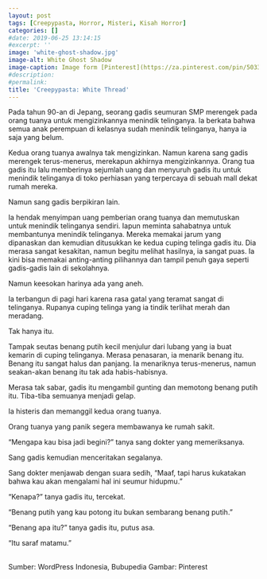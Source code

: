 ```yaml
---
layout: post
tags: [Creepypasta, Horror, Misteri, Kisah Horror]
categories: []
#date: 2019-06-25 13:14:15
#excerpt: ''
image: 'white-ghost-shadow.jpg'
image-alt: White Ghost Shadow
image-caption: Image form [Pinterest](https://za.pinterest.com/pin/503347695839591682/)
#description:
#permalink:
title: 'Creepypasta: White Thread'
---
```





Pada tahun 90-an di Jepang, seorang gadis seumuran SMP merengek pada orang tuanya untuk mengizinkannya menindik telinganya. Ia berkata bahwa semua anak perempuan di kelasnya sudah menindik telinganya, hanya ia saja yang belum.

Kedua orang tuanya awalnya tak mengizinkan. Namun karena sang gadis merengek terus-menerus, merekapun akhirnya mengizinkannya. Orang tua gadis itu lalu memberinya sejumlah uang dan menyuruh gadis itu untuk menindik telinganya di toko perhiasan yang terpercaya di sebuah mall dekat rumah mereka.

Namun sang gadis berpikiran lain.

Ia hendak menyimpan uang pemberian orang tuanya dan memutuskan untuk menindik telinganya sendiri. Iapun meminta sahabatnya untuk membantunya menindik telinganya. Mereka memakai jarum yang dipanaskan dan kemudian ditusukkan ke kedua cuping telinga gadis itu. Dia merasa sangat kesakitan, namun begitu melihat hasilnya, ia sangat puas. Ia kini bisa memakai anting-anting pilihannya dan tampil penuh gaya seperti gadis-gadis lain di sekolahnya.

Namun keesokan harinya ada yang aneh.

Ia terbangun di pagi hari karena rasa gatal yang teramat sangat di telinganya. Rupanya cuping telinga yang ia tindik terlihat merah dan meradang.

Tak hanya itu.

Tampak seutas benang putih kecil menjulur dari lubang yang ia buat kemarin di cuping telinganya.
Merasa penasaran, ia menarik benang itu.
Benang itu sangat halus dan panjang. Ia menariknya terus-menerus, namun seakan-akan benang itu tak ada habis-habisnya.

Merasa tak sabar, gadis itu mengambil gunting dan memotong benang putih itu.
Tiba-tiba semuanya menjadi gelap.

Ia histeris dan memanggil kedua orang tuanya.

Orang tuanya yang panik segera membawanya ke rumah sakit.

“Mengapa kau bisa jadi begini?” tanya sang dokter yang memeriksanya.

Sang gadis kemudian menceritakan segalanya.

Sang dokter menjawab dengan suara sedih, “Maaf, tapi harus kukatakan bahwa kau akan mengalami hal ini seumur hidupmu.”

“Kenapa?” tanya gadis itu, tercekat.

“Benang putih yang kau potong itu bukan sembarang benang putih.”

“Benang apa itu?” tanya gadis itu, putus asa.

“Itu saraf matamu.”


<br>
Sumber: WordPress Indonesia, Bubupedia 
Gambar: Pinterest 
